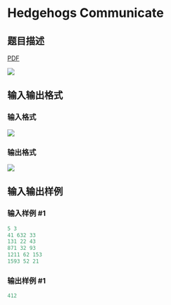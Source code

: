# Hedgehogs Communicate

## 题目描述

[problemUrl]: https://uva.onlinejudge.org/index.php?option=com_onlinejudge&Itemid=8&category=878&page=show_problem&problem=5159

[PDF](https://uva.onlinejudge.org/external/132/p13236.pdf)

![](https://cdn.luogu.com.cn/upload/vjudge_pic/UVA13236/d965fae23c208186243cdc0fb11064730badb00d.png)

## 输入输出格式

### 输入格式

![](https://cdn.luogu.com.cn/upload/vjudge_pic/UVA13236/d3e90f03a915029606d732e59a1c877c8f332d74.png)

### 输出格式

![](https://cdn.luogu.com.cn/upload/vjudge_pic/UVA13236/73f0f1f493ad5054af18dbcfcef4eebaa69023a5.png)

## 输入输出样例

### 输入样例 #1

```cpp
5 3
41 632 33
131 22 43
871 32 93
1211 62 153
1593 52 21
```


### 输出样例 #1

```cpp
412
```


